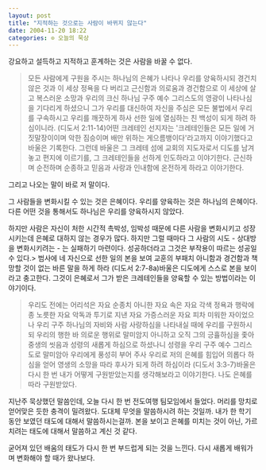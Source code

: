 ```yaml
---
layout: post
title: "지적하는 것으로는 사람이 바뀌지 않는다"
date: 2004-11-20 18:22
categories: ⊙ 오늘의 묵상
---
```


강요하고 설득하고 지적하고 훈계하는 것은 사람을 바꿀 수 없다.

> 모든 사람에게 구원을 주시는 하나님의 은혜가 나타나 우리를 양육하시되 경건치 않은 것과 이 세상 정욕을 다 버리고 근신함과 의로움과 경건함으로 이 세상에 살고 복스러운 소망과 우리의 크신 하나님 구주 예수 그리스도의 영광이 나타나심을 기다리게 하셨으니 그가 우리를 대신하여 자신을 주심은 모든 불법에서 우리를 구속하시고 우리를 깨끗하게 하사 선한 일에 열심하는 친 백성이 되게 하려 하심이니라. (디도서 2:11-14)어떤 크레테인 선지자는 '크레테인들은 모든 일에 거짓말장이이며 악한 짐승이며 배만 위하는 게으름뱅이다'라고까지 이야기했다고 바울은 기록한다. 그런데 바울은 그 크레테 섬에 교회의 지도자로서 디도를 남겨놓고 편지에 이르기를, 그 크레테인들을 선하게 인도하라고 이야기한다. 근신하며 순전하며 순종하고 믿음과 사랑과 인내함에 온전하게 하라고 이야기한다.

그리고 나오는 말이 바로 저 말이다.

그 사람들을 변화시킬 수 있는 것은 은혜이다. 우리를 양육하는 것은 하나님의 은혜이다. 다른 어떤 것을 통해서도 하나님은 우리를 양육하시지 않았다.

하지만 사람은 자신이 처한 시간적 촉박성, 임박성 때문에 다른 사람을 변화시키고 성장시키는데 은혜로 대하지 않는 경우가 많다. 하지만 그럴 때마다 그 사람의 시도 - 상대방을 변화시키려는 - 는 실패하기 마련이다. 성공하더라고 그것은 부작용이 따르는 성공일 수 있다.> 범사에 네 자신으로 선한 일의 본을 보여 교훈의 부패치 아니함과 경건함과 책망할 것이 없는 바른 말을 하게 하라 (디도서 2:7-8a)바울은 디도에게 스스로 본을 보이라고 충고한다. 그것이 은혜로서 그가 받은 크레테인들을 양육할 수 있는 방법이라는 이야기이다.
> 우리도 전에는 어리석은 자요 순종치 아니한 자요 속은 자요 각색 정욕과 행락에 종 노릇한 자요 악독과 투기로 지낸 자요 가증스러운 자요 피차 미워한 자이었으나 우리 구주 하나님의 자비와 사람 사랑하심을 나타내실 때에 우리를 구원하시되 우리의 행한 바 의로운 행위로 말미암지 아니하고 오직 그의 긍휼하심을 좇아 중생의 씻음과 성령의 새롭게 하심으로 하셨나니 성령을 우리 구주 예수 그리스도로 말미암아 우리에게 풍성히 부어 주사 우리로 저의 은혜를 힘입어 의롭다 하심을 얻어 영생의 소망을 따라 후사가 되게 하려 하심이라 (디도서 3:3-7)바울은 다시 한 번 내가 어떻게 구원받았는지를 생각해보라고 이야기한다. 나도 은혜를 따라 구원받았다.

지난주 묵상했던 말씀인데, 오늘 다시 한 번 전도여행 팀모임에서 들었다. 머리를 망치로 얻어맞은 듯한 충격이 밀려왔다. 도대체 무엇을 말씀하시려 하는 것일까. 내가 한 학기 동안 보였던 태도에 대해서 말씀하시는걸까. 본을 보이고 은혜를 미치는 것이 아닌, 가르치려는 태도에 대해서 말씀하고 계신 것 같다.

굳어져 있던 배움의 태도가 다시 한 번 부드럽게 되는 것을 느낀다. 다시 새롭게 배워가며 변화해야 할 때가 왔나보다. 
       
